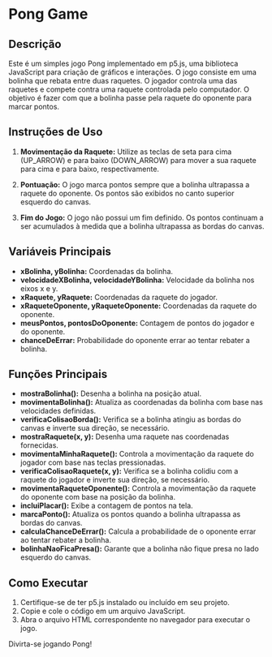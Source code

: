 # Pong Game

## Descrição

Este é um simples jogo Pong implementado em p5.js, uma biblioteca JavaScript para criação de gráficos e interações. O jogo consiste em uma bolinha que rebata entre duas raquetes. O jogador controla uma das raquetes e compete contra uma raquete controlada pelo computador. O objetivo é fazer com que a bolinha passe pela raquete do oponente para marcar pontos.

## Instruções de Uso

1. **Movimentação da Raquete:** Utilize as teclas de seta para cima (UP_ARROW) e para baixo (DOWN_ARROW) para mover a sua raquete para cima e para baixo, respectivamente.

2. **Pontuação:** O jogo marca pontos sempre que a bolinha ultrapassa a raquete do oponente. Os pontos são exibidos no canto superior esquerdo do canvas.

3. **Fim do Jogo:** O jogo não possui um fim definido. Os pontos continuam a ser acumulados à medida que a bolinha ultrapassa as bordas do canvas.

## Variáveis Principais

- **xBolinha, yBolinha:** Coordenadas da bolinha.
- **velocidadeXBolinha, velocidadeYBolinha:** Velocidade da bolinha nos eixos x e y.
- **xRaquete, yRaquete:** Coordenadas da raquete do jogador.
- **xRaqueteOponente, yRaqueteOponente:** Coordenadas da raquete do oponente.
- **meusPontos, pontosDoOponente:** Contagem de pontos do jogador e do oponente.
- **chanceDeErrar:** Probabilidade do oponente errar ao tentar rebater a bolinha.

## Funções Principais

- **mostraBolinha():** Desenha a bolinha na posição atual.
- **movimentaBolinha():** Atualiza as coordenadas da bolinha com base nas velocidades definidas.
- **verificaColisaoBorda():** Verifica se a bolinha atingiu as bordas do canvas e inverte sua direção, se necessário.
- **mostraRaquete(x, y):** Desenha uma raquete nas coordenadas fornecidas.
- **movimentaMinhaRaquete():** Controla a movimentação da raquete do jogador com base nas teclas pressionadas.
- **verificaColisaoRaquete(x, y):** Verifica se a bolinha colidiu com a raquete do jogador e inverte sua direção, se necessário.
- **movimentaRaqueteOponente():** Controla a movimentação da raquete do oponente com base na posição da bolinha.
- **incluiPlacar():** Exibe a contagem de pontos na tela.
- **marcaPonto():** Atualiza os pontos quando a bolinha ultrapassa as bordas do canvas.
- **calculaChanceDeErrar():** Calcula a probabilidade de o oponente errar ao tentar rebater a bolinha.
- **bolinhaNaoFicaPresa():** Garante que a bolinha não fique presa no lado esquerdo do canvas.

## Como Executar

1. Certifique-se de ter p5.js instalado ou incluído em seu projeto.
2. Copie e cole o código em um arquivo JavaScript.
3. Abra o arquivo HTML correspondente no navegador para executar o jogo.

Divirta-se jogando Pong!
